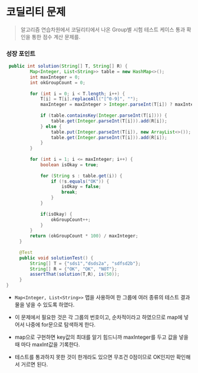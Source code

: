 # 코딜리티 문제
> 알고리즘 연습차원에서 코딜리티에서 나온 Group별 시험 테스트 케이스 통과 확인을 통한 점수 계산 문제를.

### 성장 포인트

```java
 public int solution(String[] T, String[] R) {
         Map<Integer, List<String>> table = new HashMap<>();
         int maxInteger = 0;
         int okGroupCount = 0;
 
         for (int i = 0; i < T.length; i++) {
             T[i] = T[i].replaceAll("[^0-9]", "");
             maxInteger = maxInteger > Integer.parseInt(T[i]) ? maxInteger : Integer.parseInt(T[i]);
 
             if (table.containsKey(Integer.parseInt(T[i]))) {
                 table.get(Integer.parseInt(T[i])).add(R[i]);
             } else {
                 table.put(Integer.parseInt(T[i]), new ArrayList<>());
                 table.get(Integer.parseInt(T[i])).add(R[i]);
             }
         }
 
         for (int i = 1; i <= maxInteger; i++) {
             boolean isOkay = true;
 
             for (String s : table.get(i)) {
                 if (!s.equals("OK")) {
                     isOkay = false;
                     break;
                 }
             }
 
             if(isOkay) {
                 okGroupCount++;
             }
         }
         return (okGroupCount * 100) / maxInteger;
     }
 
     @Test
     public void solutionTest() {
         String[] T = {"sds1","dsds2a", "sdfsd2b"};
         String[] R = {"OK", "OK", "NOT"};
         assertThat(solution(T,R), is(50));
     }
}
```
* `Map<Integer, List<String>>` 맵을 사용하여 한 그룹에 여러 종류의 테스트 결과물을 넣을 수 있도록 하였다.

* 이 문제에서 필요한 것은 각 그룹의 번호이고, 순차적이라고 하였으므로 map에 넣어서 나중에 for문으로 탐색하게 한다.

* map으로 구현하면 key값의 최대를 알기 힘드니까 maxInteger를 두고 값을 넣을 때 마다 maxInt값을 기록한다.

* 테스트를 통과하지 못한 것이 한개라도 있으면 무조건 0점이므로 OK인지만 확인해서 거르면 된다.
